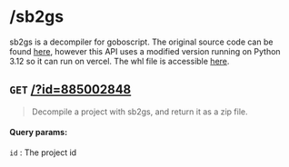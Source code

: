 # /sb2gs

sb2gs is a decompiler for goboscript. The original source code can be found [here](https://github.com/aspizu/sb2gs),
however this API uses a modified version running on Python 3.12 so it can run on vercel.
The whl file is accessible [here](https://github.com/FAReTek1/faretek-api/blob/main/sb2gs-2.0.0-py3-none-any.whl).

## `GET` [/?id=885002848](https://api.faretek.dev/sb2gs/?id=885002848)
> Decompile a project with sb2gs, and return it as a zip file.

#### Query params:

`id`
:   The project id
